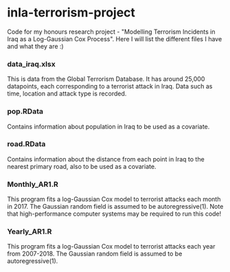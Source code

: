 # inla-terrorism-project
Code for my honours research project - "Modelling Terrorism Incidents in Iraq as a Log-Gaussian Cox Process". Here I will list the different files I have and what they are :)

### data_iraq.xlsx
This is data from the Global Terrorism Database. It has around 25,000 datapoints, each corresponding to a terrorist attack in Iraq. Data such as time, location and attack type is recorded. 

### pop.RData
Contains information about population in Iraq to be used as a covariate.

### road.RData
Contains information about the distance from each point in Iraq to the nearest primary road, also to be used as a covariate.

### Monthly_AR1.R
This program fits a log-Gaussian Cox model to terrorist attacks each month in 2017. The Gaussian random field is assumed to be autoregressive(1). Note that high-performance computer systems may be required to run this code!

### Yearly_AR1.R
This program fits a log-Gaussian Cox model to terrorist attacks each year from 2007-2018. The Gaussian random field is assumed to be autoregressive(1).
